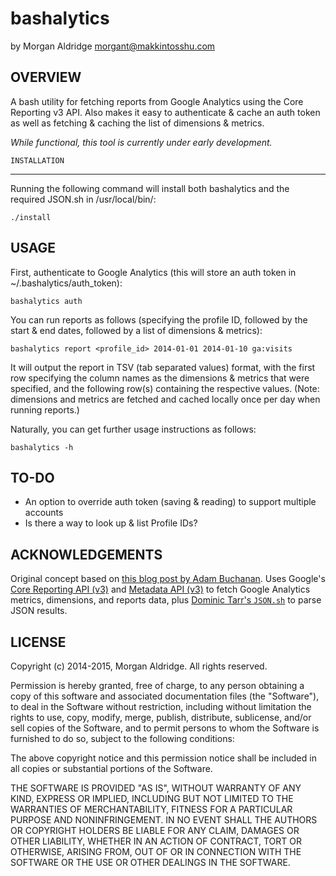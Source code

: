 bashalytics
===========

by Morgan Aldridge <morgant@makkintosshu.com>

OVERVIEW
--------

A bash utility for fetching reports from Google Analytics using the Core Reporting v3 API. Also makes it easy to authenticate & cache an auth token as well as fetching & caching the list of dimensions & metrics.

_While functional, this tool is currently under early development._

	INSTALLATION
------------

Running the following command will install both bashalytics and the required JSON.sh in /usr/local/bin/:

	./install

USAGE
-----

First, authenticate to Google Analytics (this will store an auth token in ~/.bashalytics/auth_token):

    bashalytics auth

You can run reports as follows (specifying the profile ID, followed by the start & end dates, followed by a list of dimensions & metrics):

    bashalytics report <profile_id> 2014-01-01 2014-01-10 ga:visits

It will output the report in TSV (tab separated values) format, with the first row specifying the column names as the dimensions & metrics that were specified, and the following row(s) containing the respective values. (Note: dimensions and metrics are fetched and cached locally once per day when running reports.)

Naturally, you can get further usage instructions as follows:

    bashalytics -h

TO-DO
-----

* An option to override auth token (saving & reading) to support multiple accounts
* Is there a way to look up & list Profile IDs?

ACKNOWLEDGEMENTS
----------------

Original concept based on [this blog post by Adam Buchanan](http://adambuchanan.me/post/19993272813/google-analytics-api-bash-scripts). Uses Google's [Core Reporting API (v3)](https://developers.google.com/analytics/devguides/reporting/core/v3/) and [Metadata API (v3)](https://developers.google.com/analytics/devguides/reporting/metadata/v3/) to fetch Google Analytics metrics, dimensions, and reports data, plus [Dominic Tarr's `JSON.sh`](https://github.com/dominictarr/JSON.sh) to parse JSON results.

LICENSE
-------

Copyright (c) 2014-2015, Morgan Aldridge. All rights reserved.

Permission is hereby granted, free of charge, to any person obtaining a copy of this software and associated documentation files (the "Software"), to deal in the Software without restriction, including without limitation the rights to use, copy, modify, merge, publish, distribute, sublicense, and/or sell copies of the Software, and to permit persons to whom the Software is furnished to do so, subject to the following conditions:

The above copyright notice and this permission notice shall be included in all copies or substantial portions of the Software.

THE SOFTWARE IS PROVIDED "AS IS", WITHOUT WARRANTY OF ANY KIND, EXPRESS OR IMPLIED, INCLUDING BUT NOT LIMITED TO THE WARRANTIES OF MERCHANTABILITY, FITNESS FOR A PARTICULAR PURPOSE AND NONINFRINGEMENT. IN NO EVENT SHALL THE AUTHORS OR COPYRIGHT HOLDERS BE LIABLE FOR ANY CLAIM, DAMAGES OR OTHER LIABILITY, WHETHER IN AN ACTION OF CONTRACT, TORT OR OTHERWISE, ARISING FROM, OUT OF OR IN CONNECTION WITH THE SOFTWARE OR THE USE OR OTHER DEALINGS IN THE SOFTWARE.
